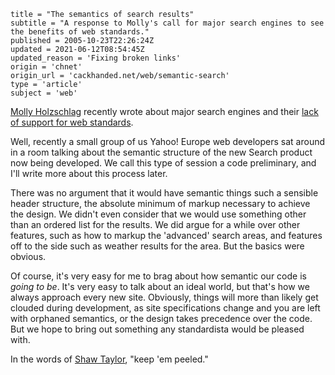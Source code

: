 ```
title = "The semantics of search results"
subtitle = "A response to Molly's call for major search engines to see the benefits of web standards."
published = 2005-10-23T22:26:24Z
updated = 2021-06-12T08:54:45Z
updated_reason = 'Fixing broken links'
origin = 'chnet'
origin_url = 'cackhanded.net/web/semantic-search'
type = 'article'
subject = 'web'
```

[Molly Holzschlag][m] recently wrote about major search engines and their
[lack of support for web standards][ws].

Well, recently a small group of us Yahoo! Europe web developers sat around in
a room talking about the semantic structure of the new Search product now
being developed. We call this type of session a code preliminary, and I'll
write more about this process later.

There was no argument that it would have semantic things such a sensible
header structure, the absolute minimum of markup necessary to achieve the
design. We didn't even consider that we would use something other than an
ordered list for the results. We did argue for a while over other features,
such as how to markup the 'advanced' search areas, and features off to the
side such as weather results for the area. But the basics were obvious.

Of course, it's very easy for me to brag about how semantic our code is
*going to be*. It's very easy to talk about an ideal world, but that's how we
always approach every new site. Obviously, things will more than likely get
clouded during development, as site specifications change and you are left
with orphaned semantics, or the design takes precedence over the code. But we
hope to bring out something any standardista would be pleased with.

In the words of [Shaw Taylor][st], "keep 'em peeled."


[m]: https://web.archive.org/web/2005123100000/http://www.molly.com/
[ws]: https://web.archive.org/web/2005123100000/http://www.molly.com/2005/09/08/searching-for-standards/
[st]: https://en.wikipedia.org/wiki/Shaw_Taylor
